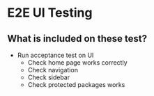 # E2E UI Testing

## What is included on these test?

- Run acceptance test on UI
    - Check home page works correctly
    - Check navigation
    - Check sidebar
    - Check protected packages works
  

